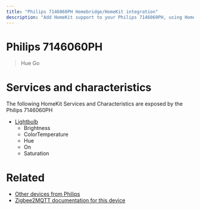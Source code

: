 ```yaml
---
title: "Philips 7146060PH Homebridge/HomeKit integration"
description: "Add HomeKit support to your Philips 7146060PH, using Homebridge, Zigbee2MQTT and homebridge-z2m."
---
```

<!---
This file has been GENERATED using src/docgen/docgen.ts
DO NOT EDIT THIS FILE MANUALLY!
-->
# Philips 7146060PH
> Hue Go


# Services and characteristics
The following HomeKit Services and Characteristics are exposed by
the Philips 7146060PH

* [Lightbulb](../../light.md)
  * Brightness
  * ColorTemperature
  * Hue
  * On
  * Saturation


# Related
* [Other devices from Philips](../index.md#philips)
* [Zigbee2MQTT documentation for this device](https://www.zigbee2mqtt.io/devices/7146060PH.html)